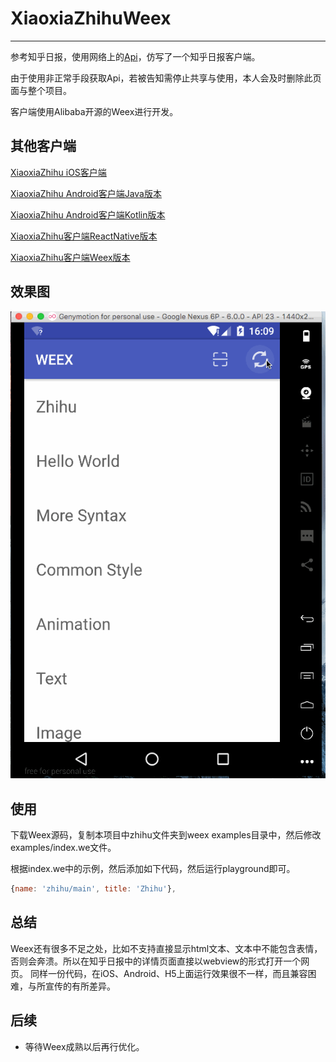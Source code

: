 # XiaoxiaZhihuWeex

---

参考知乎日报，使用网络上的[Api](https://github.com/izzyleung/ZhihuDailyPurify/wiki/%E7%9F%A5%E4%B9%8E%E6%97%A5%E6%8A%A5-API-%E5%88%86%E6%9E%90)，仿写了一个知乎日报客户端。

由于使用非正常手段获取Api，若被告知需停止共享与使用，本人会及时删除此页面与整个项目。

客户端使用Alibaba开源的Weex进行开发。

## 其他客户端

[XiaoxiaZhihu iOS客户端](https://github.com/LiushuiXiaoxia/XiaoxiaZhihu_iOS)

[XiaoxiaZhihu Android客户端Java版本](https://github.com/LiushuiXiaoxia/XiaoxiaZhihu)

[XiaoxiaZhihu Android客户端Kotlin版本](https://github.com/LiushuiXiaoxia/XiaoxiaZhihu_Kotlin)

[XiaoxiaZhihu客户端ReactNative版本](https://github.com/LiushuiXiaoxia/XiaoxiaZhihuRN)

[XiaoxiaZhihu客户端Weex版本](https://github.com/LiushuiXiaoxia/XiaoxiaZhihuWeex)

## 效果图

![](doc/1.gif)

## 使用

下载Weex源码，复制本项目中zhihu文件夹到weex examples目录中，然后修改examples/index.we文件。

根据index.we中的示例，然后添加如下代码，然后运行playground即可。

```js
{name: 'zhihu/main', title: 'Zhihu'},
```

## 总结

Weex还有很多不足之处，比如不支持直接显示html文本、文本中不能包含表情，否则会奔溃。所以在知乎日报中的详情页面直接以webview的形式打开一个网页。
同样一份代码，在iOS、Android、H5上面运行效果很不一样，而且兼容困难，与所宣传的有所差异。

## 后续

* 等待Weex成熟以后再行优化。
